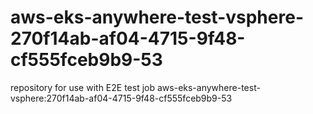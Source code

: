 # aws-eks-anywhere-test-vsphere-270f14ab-af04-4715-9f48-cf555fceb9b9-53
repository for use with E2E test job aws-eks-anywhere-test-vsphere:270f14ab-af04-4715-9f48-cf555fceb9b9-53

